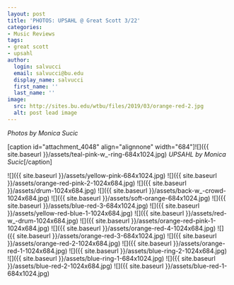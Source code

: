 ```yaml
---
layout: post
title: 'PHOTOS: UPSAHL @ Great Scott 3/22'
categories:
- Music Reviews
tags:
- great scott
- upsahl
author:
  login: salvucci
  email: salvucci@bu.edu
  display_name: salvucci
  first_name: ''
  last_name: ''
image:
  src: http://sites.bu.edu/wtbu/files/2019/03/orange-red-2.jpg
  alt: post lead image
---
```


_Photos by Monica Sucic_

\[caption id="attachment\_4048" align="alignnone" width="684"\]![]({{ site.baseurl }}/assets/teal-pink-w_-ring-684x1024.jpg) _UPSAHL by Monica Sucic_\[/caption\]

![]({{ site.baseurl }}/assets/yellow-pink-684x1024.jpg) ![]({{ site.baseurl }}/assets/orange-red-pink-2-1024x684.jpg) ![]({{ site.baseurl }}/assets/drum-1024x684.jpg) ![]({{ site.baseurl }}/assets/back-w_-crowd-1024x684.jpg) ![]({{ site.baseurl }}/assets/soft-orange-684x1024.jpg) ![]({{ site.baseurl }}/assets/blue-red-3-684x1024.jpg) ![]({{ site.baseurl }}/assets/yellow-red-blue-1-1024x684.jpg) ![]({{ site.baseurl }}/assets/red-w_-drum-1024x684.jpg) ![]({{ site.baseurl }}/assets/orange-red-pink-1-1024x684.jpg) ![]({{ site.baseurl }}/assets/orange-red-4-1024x684.jpg) ![]({{ site.baseurl }}/assets/orange-red-3-684x1024.jpg) ![]({{ site.baseurl }}/assets/orange-red-2-1024x684.jpg) ![]({{ site.baseurl }}/assets/orange-red-1-1024x684.jpg) ![]({{ site.baseurl }}/assets/blue-ring-2-1024x684.jpg) ![]({{ site.baseurl }}/assets/blue-ring-1-684x1024.jpg) ![]({{ site.baseurl }}/assets/blue-red-2-1024x684.jpg) ![]({{ site.baseurl }}/assets/blue-red-1-684x1024.jpg)